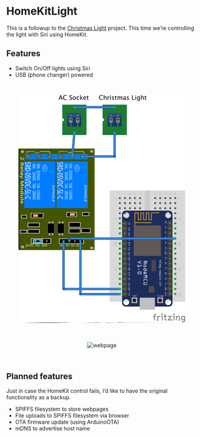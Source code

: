 # HomeKitLight

This is a followup to the [Christmas Light](https://github.com/AdySan/ChristmasLight) project. This time we’re controlling the light with Siri using HomeKit.

## Features

- Switch On/Off lights using Siri
- USB (phone changer) powered

 
</br>
<p align="center">
<img src="/images/circuit_bb.png" align="middle"alt="Circuit" height="600">
</p>
</br>
<p align="center">
<img src="/images/screenshot.png" align="middle" alt="webpage" height="600">
</p>
</br>


## Planned features

Just in case the HomeKit control fails, I’d like to have the original functionality as a backup.

- SPIFFS filesystem to store webpages
- File uploads to SPIFFS filesystem via browser
- OTA firmware update (using ArduinoOTA)
- mDNS to advertise host name
 